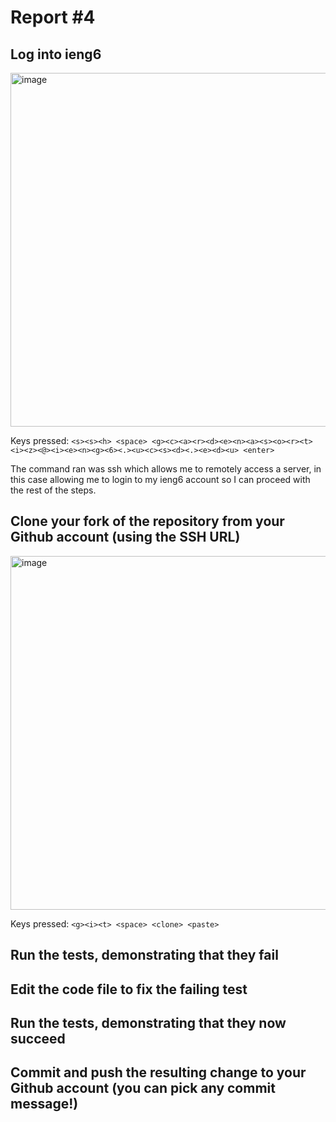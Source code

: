 # Report #4
## Log into ieng6
<img width="566" alt="image" src="https://github.com/gcardenasortiz/cse15l-lab-reports-WI24/assets/156359594/2418aab5-dcf0-4532-b1c0-605fab795ae6">

Keys pressed: `<s><s><h> <space> <g><c><a><r><d><e><n><a><s><o><r><t><i><z><@><i><e><n><g><6><.><u><c><s><d><.><e><d><u> <enter>`

The command ran was ssh which allows me to remotely access a server, in this case allowing me to login to my ieng6 account so I can proceed with the rest of the steps.

## Clone your fork of the repository from your Github account (using the SSH URL)
<img width="566" alt="image" src="https://github.com/gcardenasortiz/cse15l-lab-reports-WI24/assets/156359594/3e0565de-94c0-4e11-9db1-b0f73f28c5f6">

Keys pressed:  `<g><i><t> <space> <clone> <paste>`


## Run the tests, demonstrating that they fail



## Edit the code file to fix the failing test



## Run the tests, demonstrating that they now succeed



## Commit and push the resulting change to your Github account (you can pick any commit message!)


